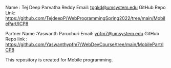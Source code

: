 Name : Tej Deep Parvatha Reddy
Email: tpgkd@umsystem.edu
GitHub Repo Link: https://github.com/TejdeepP/WebProgrammingSpring2022/tree/main/MobilePart/ICP8

Partner Name :Yaswanth Paruchuri
Email: ypfm7@umsystem.edu
GitHub Repo link : https://github.com/Yaswanthypfm7/WebDevCourse/tree/main/MobilePart/ICP8

This repository is created for Mobile programming.
